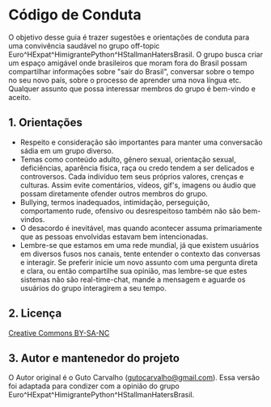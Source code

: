 # Código de Conduta

O objetivo desse guia é trazer sugestões e orientações de conduta para uma convivência saudável no grupo off-topic Euro^HExpat^HimigrantePython^HStallmanHatersBrasil. O grupo busca criar um espaço amigável onde brasileiros que moram fora do Brasil possam compartilhar informações sobre "sair do Brasil", conversar sobre o tempo no seu novo país, sobre o processo de aprender uma nova língua etc. Qualquer assunto que possa interessar membros do grupo é bem-vindo e aceito. 

## 1. Orientações

- Respeito e consideração são importantes para manter uma conversacão sádia em um grupo diverso. 
- Temas como conteúdo adulto, gênero sexual, orientação sexual, deficiências, aparência física, raça ou credo tendem a ser delicados e controversos. Cada indivíduo tem seus próprios valores, crenças e culturas. Assim evite comentários, vídeos, gif's, imagens ou áudio que possam diretamente ofender outros membros do grupo.
- Bullying, termos inadequados, intimidação, perseguição, comportamento rude, ofensivo ou desrespeitoso também não são bem-vindos.
- O desacordo é inevitável, mas quando acontecer assuma primariamente que as pessoas envolvidas estavam bem intencionadas.  
- Lembre-se que estamos em uma rede mundial, já que existem usuários em diversos fusos nos canais, tente entender o contexto das conversas e interagir. Se preferir inicie um novo assunto com uma pergunta direta e clara, ou então compartilhe sua opinião, mas lembre-se que estes sistemas não são real-time-chat, mande a mensagem e aguarde os usuários do grupo interagirem a seu tempo.

##  2. Licença

[Creative Commons BY-SA-NC](https://creativecommons.org/licenses/by-nc-sa/4.0/)

## 3. Autor e mantenedor do projeto

O Autor original é o Guto Carvalho (gutocarvalho@gmail.com). Essa versão foi adaptada para condizer com a opinião do grupo Euro^HExpat^HimigrantePython^HStallmanHatersBrasil. 
